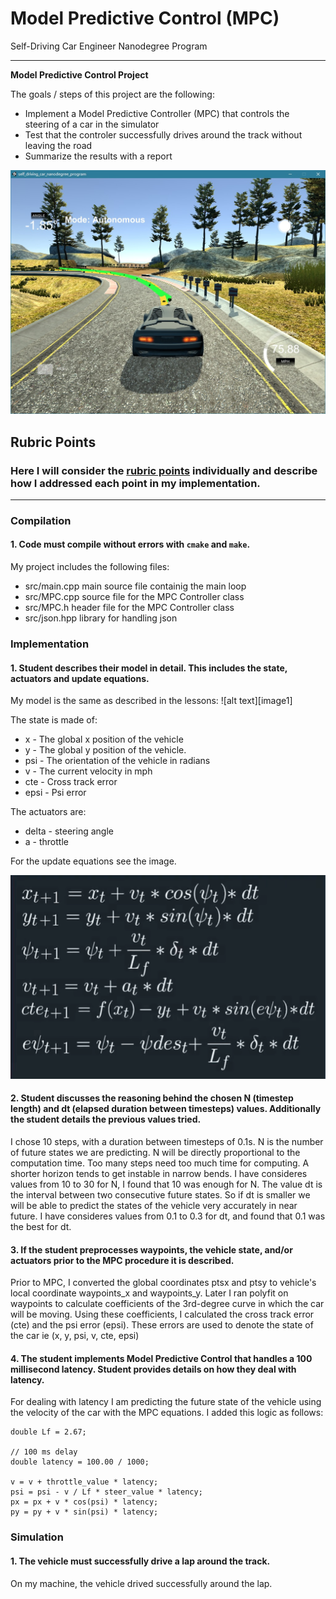 # **Model Predictive Control (MPC)**
Self-Driving Car Engineer Nanodegree Program

---

**Model Predictive Control  Project**

The goals / steps of this project are the following:
* Implement a Model Predictive Controller (MPC) that controls the steering of a car in the simulator
* Test that the controler successfully drives around the track without leaving the road
* Summarize the results with a report

![model](./img/model.jpg)

## Rubric Points
### Here I will consider the [rubric points](https://review.udacity.com/#!/rubrics/896/view) individually and describe how I addressed each point in my implementation.  

---
### Compilation

#### 1. Code must compile without errors with `cmake` and `make`.

My project includes the following files:
* src/main.cpp main source file containig the main loop
* src/MPC.cpp source file for the MPC Controller class
* src/MPC.h header file for the MPC Controller class
* src/json.hpp library for handling json


### Implementation

#### 1. Student describes their model in detail. This includes the state, actuators and update equations.

My model is the same as described in the lessons:
![alt text][image1]

The state is made of:
* x - The global x position of the vehicle
* y - The global y position of the vehicle.
* psi - The orientation of the vehicle in radians
* v - The current velocity in mph
* cte - Cross track error
* epsi - Psi error

The actuators are:
* delta - steering angle
* a - throttle

For the update equations see the image.

![model](./img/mode_equation.png)

#### 2. Student discusses the reasoning behind the chosen N (timestep length) and dt (elapsed duration between timesteps) values. Additionally the student details the previous values tried.

I chose 10 steps, with a duration between timesteps of 0.1s.
N is the number of future states we are predicting. N will be directly proportional to the computation time. Too many steps need too much time for computing. A shorter horizon tends to get instable in narrow bends. I have consideres values from 10 to 30 for N, I found that 10 was enough for N.
The value dt is the interval between two consecutive future states. So if dt is smaller we will be able to predict the states of the vehicle very accurately in near future. I have consideres values from 0.1 to 0.3 for dt, and found that 0.1 was the best for dt.

#### 3. If the student preprocesses waypoints, the vehicle state, and/or actuators prior to the MPC procedure it is described.

Prior to MPC, I converted the global coordinates ptsx and ptsy to vehicle's local coordinate waypoints_x and waypoints_y. Later I ran polyfit on waypoints to calculate coefficients of the 3rd-degree curve in which the car will be moving. Using these coefficients, I calculated the cross track error (cte) and the psi error (epsi). These errors are used to denote the state of the car ie (x, y, psi, v, cte, epsi)

#### 4. The student implements Model Predictive Control that handles a 100 millisecond latency. Student provides details on how they deal with latency.

For dealing with latency I am predicting the future state of the vehicle using the velocity of the car with the MPC equations. I added this logic as follows:

```
double Lf = 2.67;

// 100 ms delay
double latency = 100.00 / 1000;

v = v + throttle_value * latency;
psi = psi - v / Lf * steer_value * latency;
px = px + v * cos(psi) * latency;
py = py + v * sin(psi) * latency;
```

### Simulation

#### 1. The vehicle must successfully drive a lap around the track.

On my machine, the vehicle drived successfully around the lap.
